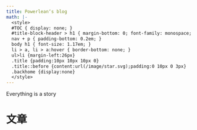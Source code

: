 ```yaml
---
title: Powerlean‘s blog
math: |-
  <style>
  #TOC { display: none; }
  #title-block-header > h1 { margin-bottom: 0; font-family: monospace; font-weight:lighter}
  nav + p { padding-bottom: 0.2em; }
  body h1 { font-size: 1.17em; }
  li > a, li > a:hover { border-bottom: none; }
  ul>li {margin-left:26px}
  .title {padding:10px 10px 10px 0}
  .title::before {content:url(/image/star.svg);padding:0 10px 0 3px}
  .backhome {display:none}
  </style>
---
```


Everything is a story

# 文章
